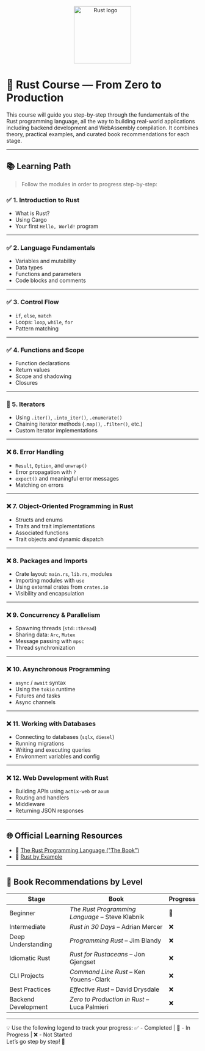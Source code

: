 <p align="center">
  <img src="https://www.rust-lang.org/static/images/rust-logo-blk.svg" alt="Rust logo" width="150"/>
</p>

# 🦀 Rust Course — From Zero to Production

This course will guide you step-by-step through the fundamentals of the Rust programming language, all the way to building real-world applications including backend development and WebAssembly compilation. It combines theory, practical examples, and curated book recommendations for each stage.

---

## 📚 Learning Path

> Follow the modules in order to progress step-by-step:

### ✅ 1. Introduction to Rust
- What is Rust?
- Using Cargo
- Your first `Hello, World!` program

---

### ✅ 2. Language Fundamentals
- Variables and mutability
- Data types
- Functions and parameters
- Code blocks and comments

---

### ✅ 3. Control Flow
- `if`, `else`, `match`
- Loops: `loop`, `while`, `for`
- Pattern matching

---

### ✅ 4. Functions and Scope
- Function declarations
- Return values
- Scope and shadowing
- Closures

---

### 🚧 5. Iterators
- Using `.iter()`, `.into_iter()`, `.enumerate()`
- Chaining iterator methods (`.map()`, `.filter()`, etc.)
- Custom iterator implementations

---

### ❌ 6. Error Handling
- `Result`, `Option`, and `unwrap()`
- Error propagation with `?`
- `expect()` and meaningful error messages
- Matching on errors

---

### ❌ 7. Object-Oriented Programming in Rust
- Structs and enums
- Traits and trait implementations
- Associated functions
- Trait objects and dynamic dispatch

---

### ❌ 8. Packages and Imports
- Crate layout: `main.rs`, `lib.rs`, modules
- Importing modules with `use`
- Using external crates from `crates.io`
- Visibility and encapsulation

---

### ❌ 9. Concurrency & Parallelism
- Spawning threads (`std::thread`)
- Sharing data: `Arc`, `Mutex`
- Message passing with `mpsc`
- Thread synchronization

---

### ❌ 10. Asynchronous Programming
- `async` / `await` syntax
- Using the `tokio` runtime
- Futures and tasks
- Async channels

---

### ❌ 11. Working with Databases
- Connecting to databases (`sqlx`, `diesel`)
- Running migrations
- Writing and executing queries
- Environment variables and config

---

### ❌ 12. Web Development with Rust
- Building APIs using `actix-web` or `axum`
- Routing and handlers
- Middleware
- Returning JSON responses

---

## 🌐 Official Learning Resources

- 📘 [The Rust Programming Language ("The Book")](https://doc.rust-lang.org/book/title-page.html)  
- 🧠 [Rust by Example](https://doc.rust-lang.org/rust-by-example/)

---

## 📖 Book Recommendations by Level

| Stage                | Book                                                                  | Progress |
|----------------------|------------------------------------------------------------------------|----------|
| Beginner             | *The Rust Programming Language* – Steve Klabnik                        | 🚧       |
| Intermediate         | *Rust in 30 Days* – Adrian Mercer                                      | ❌       |
| Deep Understanding   | *Programming Rust* – Jim Blandy                                        | ❌       |
| Idiomatic Rust       | *Rust for Rustaceans* – Jon Gjengset                                   | ❌       |
| CLI Projects         | *Command Line Rust* – Ken Youens-Clark                                 | ❌       |
| Best Practices       | *Effective Rust* – David Drysdale                                      | ❌       |
| Backend Development  | *Zero to Production in Rust* – Luca Palmieri                           | ❌       |

---

💡 Use the following legend to track your progress: ✅ - Completed | 🚧 - In Progress | ❌ - Not Started  
Let’s go step by step! 🦀
